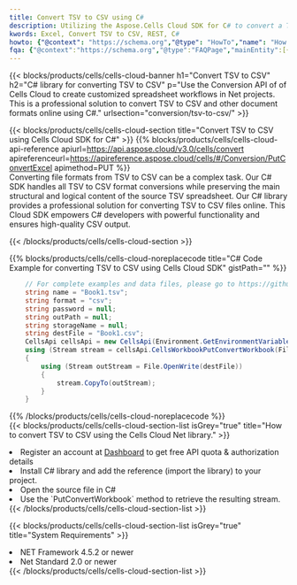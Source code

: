 ```yaml
---
title: Convert TSV to CSV using C# 
description: Utilizing the Aspose.Cells Cloud SDK for C# to convert a TSV format file to a CSV format file. 
kwords: Excel, Convert TSV to CSV, REST, C#
howto: {"@context": "https://schema.org","@type": "HowTo","name": "How to convert TSV to CSV using the Cells Cloud Net library.","description": "How to convert TSV to CSV using the Cells Cloud Net library.","image": {"@type": "ImageObject"},"url": "/net/conversion/tsv-to-csv/","step": [{ "@type": "HowToStep","name": "How to convert TSV to CSV using the Cells Cloud Net library. step 1", "image": {"@type": "ImageObject",},"url": "/net/conversion/tsv-to-csv/","text": "Register an account at <a href='https://dashboard.aspose.cloud/'>Dashboard</a> to get free API quota & authorization details",},{ "@type": "HowToStep","name": "How to convert TSV to CSV using the Cells Cloud Net library. step 1", "image": {"@type": "ImageObject",},"url": "/net/conversion/tsv-to-csv/","text": "Install C# library and add the reference (import the library) to your project.",},{ "@type": "HowToStep","name": "How to convert TSV to CSV using the Cells Cloud Net library. step 1", "image": {"@type": "ImageObject",},"url": "/net/conversion/tsv-to-csv/","text": "Open the source file in C#",},{ "@type": "HowToStep","name": "How to convert TSV to CSV using the Cells Cloud Net library. step 1", "image": {"@type": "ImageObject",},"url": "/net/conversion/tsv-to-csv/","text": "Use the `PutConvertWorkbook` method to retrieve the resulting stream.",}, ],"supply": {"@type": "HowToSupply","name": "document"},"tool": [{"@type": "HowToTool","name": "Visual Studio, Visual Studio Code, Rider "},{"@type": "HowToTool","name": "Aspose Cells"}],"totalTime": "PT6M"}
fqa: {"@context":"https://schema.org","@type":"FAQPage","mainEntity":[{"@type":"Question","name":"Why convert file formats in C# using REST API?","acceptedAnswer":{"@type":"Answer","text":"Documents are encoded in many ways, and some files may be incompatible with the software you use. To open and read such files, just convert them to appropriate file formats.<br/><ol><li>Install .NET SDK and add the reference (import the library) to your project.</li><li>Open the source file in C# using REST API.</li><li>Call the PutConvertWorkbookRequest() method, passing an output filename with required extension.</li><li>Get the result of conversion as a separate file.</li></ol>"}},{"@type":"Question","name":"What file formats can I convert with your C# library?","acceptedAnswer":{"@type":"Answer","text":"We support a variety of file formats for conversion using .NET library, including XLSX, Excel, xls , PDF, CSV, HTML, Markdown, XML, PNG, JPG, TIFF, Json, TXT and many more."}},{"@type":"Question","name":"What is the maximum allowed file size for conversion using this .NET library?","acceptedAnswer":{"@type":"Answer","text":"There are no file size limits for format conversions using .NET library."}}]}
---
```



{{< blocks/products/cells/cells-cloud-banner h1="Convert TSV to CSV" h2="C# library for converting TSV to CSV" p="Use the Conversion API of of Cells Cloud to create customized spreadsheet workflows in Net projects. This is a professional solution to convert TSV to CSV and other document formats online using C#." urlsection="conversion/tsv-to-csv/" >}}

{{< blocks/products/cells/cells-cloud-section  title="Convert TSV to CSV using Cells Cloud SDK for C#" >}}
{{% blocks/products/cells/cells-cloud-api-reference  apiurl=https://api.aspose.cloud/v3.0/cells/convert  apireferenceurl=https://apireference.aspose.cloud/cells/#/Conversion/PutConvertExcel  apimethod=PUT %}}
<br/>
Converting file formats from TSV to CSV can be a complex task. Our C# SDK handles all TSV to CSV format conversions while preserving the main structural and logical content of the source TSV spreadsheet. Our C# library provides a professional solution for converting TSV to CSV files online. This Cloud SDK empowers C# developers with powerful functionality and ensures high-quality CSV output.

{{< /blocks/products/cells/cells-cloud-section >}}

{{% blocks/products/cells/cells-cloud-noreplacecode title="C# Code Example for converting TSV to CSV using Cells Cloud SDK" gistPath="" %}}
 
```cs
    // For complete examples and data files, please go to https://github.com/aspose-cells-cloud/aspose-cells-cloud-dotnet/
    string name = "Book1.tsv";
    string format = "csv";
    string password = null;
    string outPath = null;
    string storageName = null;
    string destFile = "Book1.csv";
    CellsApi cellsApi = new CellsApi(Environment.GetEnvironmentVariable("ProductClientId"), Environment.GetEnvironmentVariable("ProductClientSecret"));
    using (Stream stream = cellsApi.CellsWorkbookPutConvertWorkbook(File.OpenRead(name), format, password, outPath, storageName))
    {
        using (Stream outStream = File.OpenWrite(destFile))
        {
            stream.CopyTo(outStream);
        }
    }
```
 
{{% /blocks/products/cells/cells-cloud-noreplacecode  %}}
<br/>
{{< blocks/products/cells/cells-cloud-section-list isGrey="true"  title="How to convert TSV to CSV using the Cells Cloud Net library." >}}
<li>Register an account at <a href="https://dashboard.aspose.cloud/">Dashboard</a> to get free API quota & authorization details</li>
<li>Install C# library and add the reference (import the library) to your project.</li>
<li>Open the source file in C#</li>
<li>Use the `PutConvertWorkbook` method to retrieve the resulting stream.</li>
{{< /blocks/products/cells/cells-cloud-section-list >}}

{{< blocks/products/cells/cells-cloud-section-list isGrey="true"  title="System Requirements" >}}
<li>NET Framework 4.5.2 or newer</li>
<li>Net Standard 2.0 or newer</li>
{{< /blocks/products/cells/cells-cloud-section-list >}}
